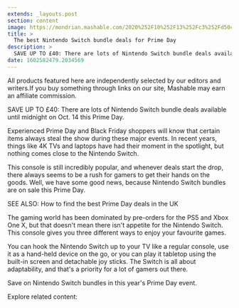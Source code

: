```yaml
--- 
extends: _layouts.post 
section: content 
image: https://mondrian.mashable.com/2020%252F10%252F13%252Fc3%252Fd50c447d5e2e4ad5a3c578482116575e.a6598.png%252F1200x630.png?signature=w5Go40pSHEjfZkWkRBdit8e83JY= 
title: > 
  The best Nintendo Switch bundle deals for Prime Day 
description: > 
  SAVE UP TO £40: There are lots of Nintendo Switch bundle deals available until midnight on Oct. 14 this Prime Day.Experienced Prime Day and Black Friday shoppers will know that certain items always steal the show during these major events.In recent years, things like 4K TVs and laptops have had their moment in the spotlight, but nothing comes close to the Nintendo Switch.Well, we have some good news, because Nintendo Switch bundles are on sale this Prime Day.Save on Nintendo Switch bundles in this year's Prime Day event. 
date: 1602582479.2034569 
--- 
```

All products featured here are independently selected by our editors and writers.If you buy something through links on our site, Mashable may earn an affiliate commission.

SAVE UP TO £40: There are lots of Nintendo Switch bundle deals available until midnight on Oct. 14 this Prime Day.

Experienced Prime Day and Black Friday shoppers will know that certain items always steal the show during these major events. In recent years, things like 4K TVs and laptops have had their moment in the spotlight, but nothing comes close to the Nintendo Switch.

This console is still incredibly popular, and whenever deals start the drop, there always seems to be a rush for gamers to get their hands on the goods. Well, we have some good news, because Nintendo Switch bundles are on sale this Prime Day.

SEE ALSO: How to find the best Prime Day deals in the UK

The gaming world has been dominated by pre-orders for the PS5 and Xbox One X, but that doesn't mean there isn't appetite for the Nintendo Switch. This console gives you three different ways to enjoy your favourite games.

You can hook the Nintendo Switch up to your TV like a regular console, use it as a hand-held device on the go, or you can play it tabletop using the built-in screen and detachable joy sticks. The Switch is all about adaptability, and that's a priority for a lot of gamers out there.

Save on Nintendo Switch bundles in this year's Prime Day event.

Explore related content:
